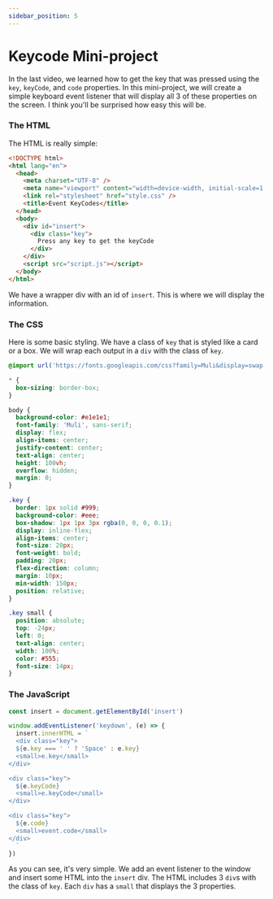 ```yaml
---
sidebar_position: 5
---
```


# Keycode Mini-project

In the last video, we learned how to get the key that was pressed using the `key`, `keyCode`, and `code` properties. In this mini-project, we will create a simple keyboard event listener that will display all 3 of these properties on the screen. I think you'll be surprised how easy this will be.

### The HTML

The HTML is really simple:

```HTML
<!DOCTYPE html>
<html lang="en">
  <head>
    <meta charset="UTF-8" />
    <meta name="viewport" content="width=device-width, initial-scale=1.0" />
    <link rel="stylesheet" href="style.css" />
    <title>Event KeyCodes</title>
  </head>
  <body>
    <div id="insert">
      <div class="key">
        Press any key to get the keyCode
      </div>
    </div>
    <script src="script.js"></script>
  </body>
</html>
```

We have a wrapper div with an id of `insert`. This is where we will display the information.

### The CSS

Here is some basic styling. We have a class of `key` that is styled like a card or a box. We will wrap each output in a `div` with the class of `key`.

```CSS
@import url('https://fonts.googleapis.com/css?family=Muli&display=swap');

* {
  box-sizing: border-box;
}

body {
  background-color: #e1e1e1;
  font-family: 'Muli', sans-serif;
  display: flex;
  align-items: center;
  justify-content: center;
  text-align: center;
  height: 100vh;
  overflow: hidden;
  margin: 0;
}

.key {
  border: 1px solid #999;
  background-color: #eee;
  box-shadow: 1px 1px 3px rgba(0, 0, 0, 0.1);
  display: inline-flex;
  align-items: center;
  font-size: 20px;
  font-weight: bold;
  padding: 20px;
  flex-direction: column;
  margin: 10px;
  min-width: 150px;
  position: relative;
}

.key small {
  position: absolute;
  top: -24px;
  left: 0;
  text-align: center;
  width: 100%;
  color: #555;
  font-size: 14px;
}
```

### The JavaScript

```js
const insert = document.getElementById('insert')

window.addEventListener('keydown', (e) => {
  insert.innerHTML = `
  <div class="key">
  ${e.key === ' ' ? 'Space' : e.key}
  <small>e.key</small>
</div>

<div class="key">
  ${e.keyCode}
  <small>e.keyCode</small>
</div>

<div class="key">
  ${e.code}
  <small>event.code</small>
</div>
  `
})
```

As you can see, it's very simple. We add an event listener to the window and insert some HTML into the `insert` div. The HTML includes 3 `div`s with the class of `key`. Each `div` has a `small` that displays the 3 properties.
